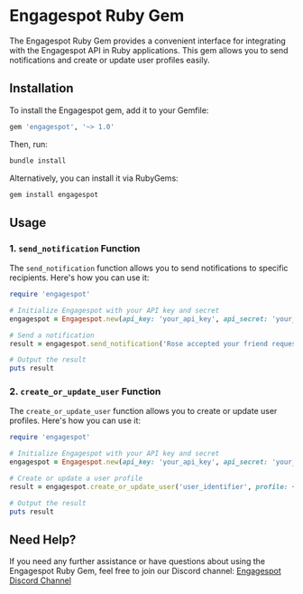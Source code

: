 # Engagespot Ruby Gem

The Engagespot Ruby Gem provides a convenient interface for integrating with the Engagespot API in Ruby applications. This gem allows you to send notifications and create or update user profiles easily.

## Installation

To install the Engagespot gem, add it to your Gemfile:

```ruby
gem 'engagespot', '~> 1.0'
```

Then, run:

```bash
bundle install
```

Alternatively, you can install it via RubyGems:

```bash
gem install engagespot
```

## Usage

### 1. `send_notification` Function

The `send_notification` function allows you to send notifications to specific recipients. Here's how you can use it:

```ruby
require 'engagespot'

# Initialize Engagespot with your API key and secret
engagespot = Engagespot.new(api_key: 'your_api_key', api_secret: 'your_api_secret')

# Send a notification
result = engagespot.send_notification('Rose accepted your friend request', 'unique-user-id')

# Output the result
puts result
```

### 2. `create_or_update_user` Function

The `create_or_update_user` function allows you to create or update user profiles. Here's how you can use it:

```ruby
require 'engagespot'

# Initialize Engagespot with your API key and secret
engagespot = Engagespot.new(api_key: 'your_api_key', api_secret: 'your_api_secret')

# Create or update a user profile
result = engagespot.create_or_update_user('user_identifier', profile: { name: 'John Doe', email: 'john@example.com' })

# Output the result
puts result
```

## Need Help?

If you need any further assistance or have questions about using the Engagespot Ruby Gem, feel free to join our Discord channel: [Engagespot Discord Channel](https://disboard.org/server/join/936616763930587136)
